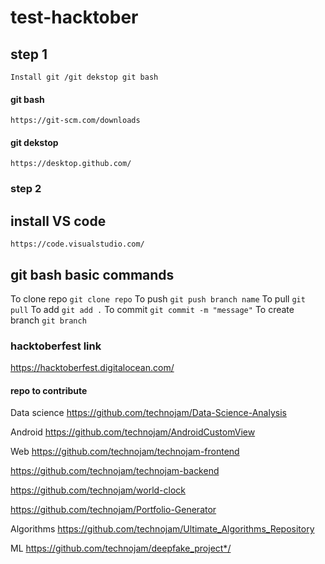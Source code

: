 # test-hacktober
## step 1
 `Install git /git dekstop git bash`
#### git bash
 `https://git-scm.com/downloads`
#### git dekstop
 `https://desktop.github.com/`

### step 2
## install VS code
`https://code.visualstudio.com/`

## git bash basic commands
To clone repo
`git clone repo`
To push
`git push branch name`
To pull
`git pull`
To add 
`git add .`
To commit 
`git commit -m "message"`
To create branch
`git branch`

### hacktoberfest link
https://hacktoberfest.digitalocean.com/

#### repo to contribute

Data science 
https://github.com/technojam/Data-Science-Analysis

Android
https://github.com/technojam/AndroidCustomView

Web
https://github.com/technojam/technojam-frontend

https://github.com/technojam/technojam-backend

https://github.com/technojam/world-clock

https://github.com/technojam/Portfolio-Generator


Algorithms
https://github.com/technojam/Ultimate_Algorithms_Repository

ML
https://github.com/technojam/deepfake_project*/
